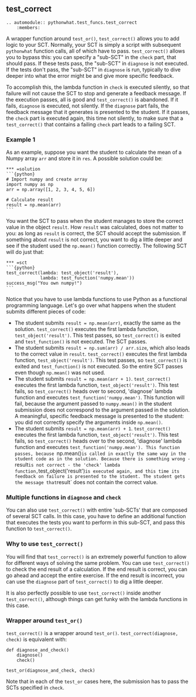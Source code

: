 test_correct
------------

```eval_rst
.. automodule:: pythonwhat.test_funcs.test_correct
    :members:
```

A wrapper function around `test_or()`, `test_correct()` allows you to add logic to your SCT. Normally, your SCT is simply a script with subsequent `pythonwhat` function calls, all of which have to pass. `test_correct()` allows you to bypass this: you can specify a "sub-SCT" in the `check` part, that should pass. If these tests pass, the "sub-SCT" in `diagnose` is not executed. If the tests don't pass, the "sub-SCT" in `diagnose` is run, typically to dive deeper into what the error might be and give more specific feedback.

To accomplish this, the lambda function in `check` is executed silently, so that failure will not cause the SCT to stop and generate a feedback message. If the execution passes, all is good and `test_correct()` is abandoned. If it fails, `diagnose` is executed, not silently. If the `diagnose` part fails, the feedback message that it generates is presented to the student. If it passes, the `check` part is executed again, this time not silently, to make sure that a `test_correct()` that contains a failing `check` part leads to a failing SCT.

### Example 1

As an example, suppose you want the student to calculate the mean of a Numpy array `arr` and store it in `res`. A possible solution could be:

    *** =solution
    ```{python}
    # Import numpy and create array
    import numpy as np
    arr = np.array([1, 2, 3, 4, 5, 6])

    # Calculate result
    result = np.mean(arr)
    ```

You want the SCT to pass when the student manages to store the correct value in the object `result`. How `result` was calculated, does not matter to you: as long as `result` is correct, the SCT should accept the submission. If something about `result` is not correct, you want to dig a little deeper and see if the student used the `np.mean()` function correctly. The following SCT will do just that:

    *** =sct
    ```{python}
    test_correct(lambda: test_object('result'),
                 lambda: test_function('numpy.mean'))
    success_msg("You own numpy!")
    ```

Notice that you have to use lambda functions to use Python as a functional programming language.
Let's go over what happens when the student submits different pieces of code:

- The student submits `result = np.mean(arr)`, exactly the same as the solution. `test_correct()` executes the first lambda function, `test_object('result')`. This test passes, so `test_correct()` is exited and `test_function()` is not executed. The SCT passes.
- The student submits `result = np.sum(arr) / arr.size`, which also leads to the correct value in `result`. `test_correct()` executes the first lambda function, `test_object('result')`. This test passes, so `test_correct()` is exited and `test_function()` is not executed. So the entire SCT passes even though `np.mean()` was not used.
- The student submits `result = np.mean(arr + 1)`. `test_correct()` executes the first lambda function, `test_object('result')`. This test fails, so `test_correct()` heads over to second, 'diagnose' lambda function and executes `test_function('numpy.mean')`. This function will fail, because the argument passed to `numpy.mean()` in the student submission does not correspond to the argument passed in the solution. A meaningful, specific feedback message is presented to the student: you did not correctly specify the arguments inside `np.mean()`.
- The student submits `result = np.mean(arr) + 1`. `test_correct()` executes the first lambda function, `test_object('result')`. This test fails, so `test_correct()` heads over to the second, 'diagnose' lambda function and executes `test_function('numpy.mean'). This function passes, because `np.mean()` is called in exactly the same way in the student code as in the solution. Because there is something wrong - `result` is not correct - the 'check' lambda function, `test_object('result')` is executed again, and this time its feedback on failure is presented to the student. The student gets the message that `result` does not contain the correct value.

### Multiple functions in `diagnose` and `check`

You can also use `test_correct()` with entire 'sub-SCTs' that are composed of several SCT calls. In this case, you have to define an additional function that executes the tests you want to perform in this sub-SCT, and pass this function to `test_correct()`.

### Why to use `test_correct()`

You will find that `test_correct()` is an extremely powerful function to allow for different ways of solving the same problem. You can use `test_correct()` to check the end result of a calculation. If the end result is correct, you can go ahead and accept the entire exercise. If the end result is incorrect, you can use the `diagnose` part of `test_correct()` to dig a little deeper.

It is also perfectly possible to use `test_correct()` inside another `test_correct()`, although things can get funky with the lambda functions in this case.

### Wrapper around `test_or()`

`test_correct()` is a wrapper around `test_or()`. `test_correct(diagnose, check)` is equivalent with:

    def diagnose_and_check()
        diagnose()
        check()

    test_or(diagnose_and_check, check)

Note that in each of the `test_or` cases here, the submission has to pass the SCTs specified in `check`.
